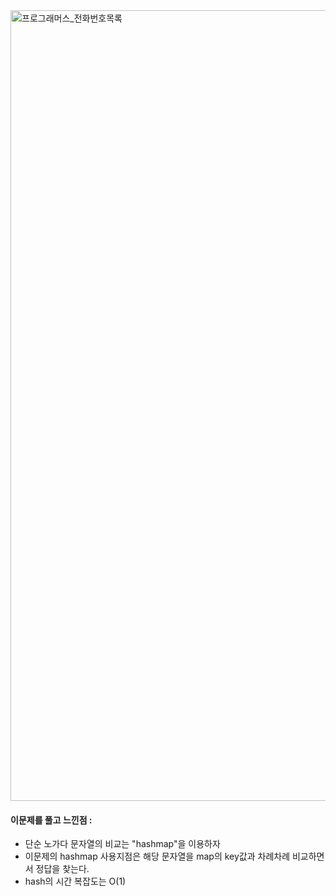 <img width="1265" alt="프로그래머스_전화번호목록" src="https://user-images.githubusercontent.com/65451455/123221649-1db93b80-d50a-11eb-99ba-39dd313c6d07.png">

#### 이문제를 풀고 느낀점 : 
- 단순 노가다 문자열의 비교는 "hashmap"을 이용하자 
- 이문제의 hashmap 사용지점은 해당 문자열을 map의 key값과 차례차례 비교하면서 정답을 찾는다. 
- hash의 시간 복잡도는 O(1)
